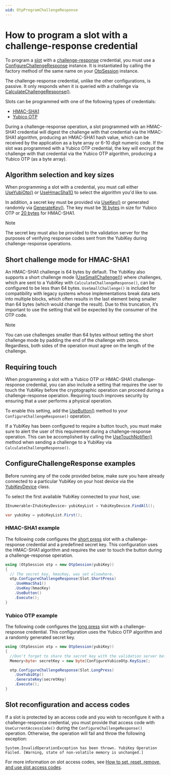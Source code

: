 ```yaml
---
uid: OtpProgramChallengeResponse
---
```


<!-- Copyright 2021 Yubico AB

Licensed under the Apache License, Version 2.0 (the "License");
you may not use this file except in compliance with the License.
You may obtain a copy of the License at

    http://www.apache.org/licenses/LICENSE-2.0

Unless required by applicable law or agreed to in writing, software
distributed under the License is distributed on an "AS IS" BASIS,
WITHOUT WARRANTIES OR CONDITIONS OF ANY KIND, either express or implied.
See the License for the specific language governing permissions and
limitations under the License. -->

# How to program a slot with a challenge-response credential

To program a [slot](xref:OtpSlots) with a [challenge-response](xref:OtpChallengeResponse) credential, you must use
a [ConfigureChallengeResponse](xref:Yubico.YubiKey.Otp.Operations.ConfigureChallengeResponse) instance. It is
instantiated by calling the factory method of the same name on your [OtpSession](xref:Yubico.YubiKey.Otp.OtpSession)
instance.

The challenge-response credential, unlike the other configurations, is passive. It only responds when it is queried with
a challenge via [CalculateChallengeResponse()](xref:OtpCalcChallengeResponseCode).

Slots can be programmed with one of the following types of credentials:

- [HMAC-SHA1](https://datatracker.ietf.org/doc/html/rfc2104)
- [Yubico OTP](xref:OtpYubicoOtp)

During a challenge-response operation, a slot programmed with an HMAC-SHA1 credential will digest the challenge with
that credential via the HMAC-SHA1 algorithm, producing an HMAC-SHA1 hash value, which can be received by the application 
as a byte array or 6-10 digit numeric code. If the slot was programmed with a Yubico OTP
credential, the key will encrypt the challenge with that credential via the Yubico OTP algorithm, producing a Yubico
OTP (as a byte array).

## Algorithm selection and key sizes

When programming a slot with a credential, you must call
either [UseYubiOtp()](xref:Yubico.YubiKey.Otp.Operations.ConfigureChallengeResponse.UseYubiOtp)
or [UseHmacSha1()](xref:Yubico.YubiKey.Otp.Operations.ConfigureChallengeResponse.UseHmacSha1) to select the algorithm
you'd like to use.

In addition, a secret key must be provided
via [UseKey()](xref:Yubico.YubiKey.Otp.Operations.ConfigureChallengeResponse.UseKey%28System.ReadOnlyMemory%7BSystem.Byte%7D%29)
or generated randomly
via [GenerateKey()](xref:Yubico.YubiKey.Otp.Operations.ConfigureChallengeResponse.GenerateKey%28System.Memory%7BSystem.Byte%7D%29).
The key must be [16 bytes](xref:Yubico.YubiKey.Otp.Operations.ConfigureChallengeResponse.YubiOtpKeySize) in size for
Yubico OTP or [20 bytes](xref:Yubico.YubiKey.Otp.Operations.ConfigureChallengeResponse.HmacSha1KeySize) for HMAC-SHA1.

> [!NOTE]
> The secret key must also be provided to the validation server for the purposes of verifying response codes sent from
> the YubiKey during challenge-response operations.

## Short challenge mode for HMAC-SHA1

An HMAC-SHA1 challenge is 64 bytes by default. The YubiKey also supports a short challenge
mode ([UseSmallChallenge()](xref:Yubico.YubiKey.Otp.Operations.ConfigureChallengeResponse.UseSmallChallenge%28System.Boolean%29))
where challenges, which are sent to a YubiKey with ``CalculateChallengeResponse()``, can be configured to be less than
64 bytes. ``UseSmallChallenge()`` is included for compatibility with legacy systems whose implementations break data
sets into multiple blocks, which often results in the last element being smaller than 64 bytes (which would change the
result). Due to this truncation, it’s important to use the setting that will be expected by the consumer of the OTP
code.

> [!NOTE]
> You can use challenges smaller than 64 bytes without setting the short challenge mode by padding the end
> of the challenge with zeros. Regardless, both sides of the operation must agree on the length of the
> challenge.

## Requiring touch

When programming a slot with a Yubico OTP or HMAC-SHA1 challenge-response credential, you can also include a setting
that requires the user to touch the YubiKey before the cryptographic operation can proceed during a challenge-response
operation. Requiring touch improves security by ensuring that a user performs a physical operation.

To enable this setting, add
the [UseButton()](xref:Yubico.YubiKey.Otp.Operations.ConfigureChallengeResponse.UseButton(System.Boolean)) method to
your ``ConfigureChallengeResponse()`` operation.

If a YubiKey has been configured to require a button touch, you must make sure to alert the user of this requirement
during a challenge-response operation. This can be accomplished by calling
the [UseTouchNotifier()](xref:Yubico.YubiKey.Otp.Operations.CalculateChallengeResponse.UseTouchNotifier(System.Action))
method when sending a challenge to a YubiKey via ``CalculateChallengeResponse()``.

## ConfigureChallengeResponse examples

Before running any of the code provided below, make sure you have already connected to a particular YubiKey on your host
device via the [YubiKeyDevice](xref:Yubico.YubiKey.YubiKeyDevice) class.

To select the first available YubiKey connected to your host, use:

```C#
IEnumerable<IYubiKeyDevice> yubiKeyList = YubiKeyDevice.FindAll();

var yubiKey = yubiKeyList.First();
```

### HMAC-SHA1 example

The following code configures the [short press](xref:Yubico.YubiKey.Otp.Slot.ShortPress) slot with a challenge-response
credential and a predefined secret key. This configuration uses the HMAC-SHA1 algorithm and requires the user to touch
the button during a challenge-response operation.

```C#
using (OtpSession otp = new OtpSession(yubiKey))
{
  // The secret key, hmacKey, was set elsewhere.
  otp.ConfigureChallengeResponse(Slot.ShortPress)
    .UseHmacSha1()
    .UseKey(hmacKey)
    .UseButton()
    .Execute();
}
```

### Yubico OTP example

The following code configures the [long press](xref:Yubico.YubiKey.Otp.Slot.LongPress) slot with a challenge-response
credential. This configuration uses the Yubico OTP algorithm and a randomly generated secret key.

```C#
using (OtpSession otp = new OtpSession(yubiKey))
{
  //Don't forget to share the secret key with the validation server before clearing it from memory.
  Memory<byte> secretKey = new byte[ConfigureYubicoOtp.KeySize];

  otp.ConfigureChallengeResponse(Slot.LongPress)
    .UseYubiOtp()
    .GenerateKey(secretKey)
    .Execute();
}
```

## Slot reconfiguration and access codes

If a slot is protected by an access code and you wish to reconfigure it with a challenge-response credential, you must
provide that access code with ``UseCurrentAccessCode()`` during the ``ConfigureChallengeResponse()`` operation.
Otherwise, the operation will fail and throw the following exception:

```System.InvalidOperationException has been thrown. YubiKey Operation Failed. [Warning, state of non-volatile memory is unchanged.]```

For more information on slot access codes, see [How to set, reset, remove, and use slot access codes](xref:OtpSlotAccessCodes).

